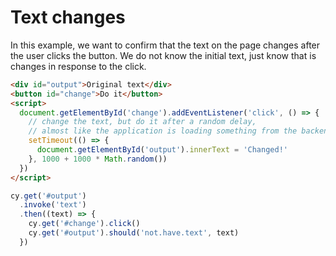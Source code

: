 # Text changes

In this example, we want to confirm that the text on the page changes after the user clicks the button. We do not know the initial text, just know that is changes in response to the click.

<!-- fiddle Text changes -->

```html
<div id="output">Original text</div>
<button id="change">Do it</button>
<script>
  document.getElementById('change').addEventListener('click', () => {
    // change the text, but do it after a random delay,
    // almost like the application is loading something from the backend
    setTimeout(() => {
      document.getElementById('output').innerText = 'Changed!'
    }, 1000 + 1000 * Math.random())
  })
</script>
```

```js
cy.get('#output')
  .invoke('text')
  .then((text) => {
    cy.get('#change').click()
    cy.get('#output').should('not.have.text', text)
  })
```

<!-- fiddle-end -->
